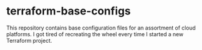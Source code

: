 # terraform-base-configs
This repository contains base configuration files for an assortment of cloud platforms. I got tired of recreating the wheel every time I started a new Terraform project.
